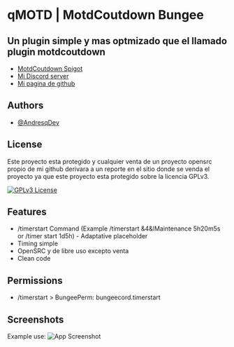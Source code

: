 
# qMOTD | MotdCoutdown Bungee


## Un plugin simple y mas optmizado que el llamado plugin motdcoutdown

 - [MotdCoutdown Spigot](https://www.spigotmc.org/resources/motdcountdown.23249/)
 - [Mi Discord server](https://discord.gg/jr4A3y3nzq)
 - [Mi pagina de github](https://github.com/AndresqDev)


## Authors

- [@AndresqDev](https://github.com/AndresqDev)


## License

Este proyecto esta protegido y cualquier venta de un proyecto opensrc propio de mi github derivara a un reporte en el sitio donde se venda el proyecto ya que este proyecto esta protegido sobre la licencia GPLv3.

[![GPLv3 License](https://img.shields.io/badge/License-GPL%20v3-yellow.svg)](https://opensource.org/licenses/)

## Features

- /timerstart Command (Example /timerstart &4&lMaintenance 5h20m5s or /timer start <placeholder> 1d5h) - Adaptative placeholder
- Timing simple
- OpenSRC y de libre uso excepto venta
- Clean code

## Permissions
  
- /timerstart > BungeePerm: bungeecord.timerstart

## Screenshots
Example use:
![App Screenshot](https://i.ibb.co/CP4H4mW/example.png)

